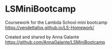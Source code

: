 # LSMiniBootcamp
Coursework for the Lambda School mini bootcamp
https://vendettafox.github.io/LS-Homework/

Created and shared by Anna Galante
https://github.com/AnnaGalante/LSMiniBootcamp
